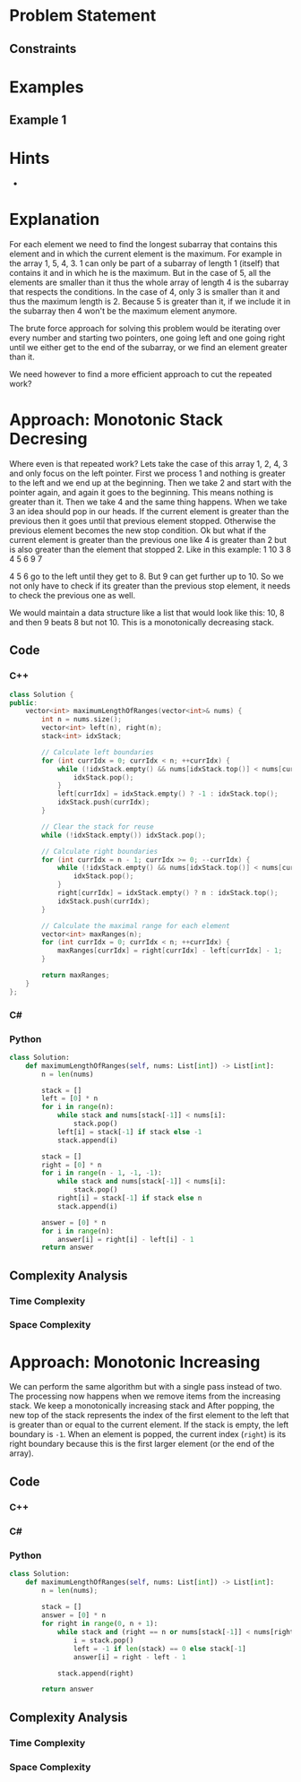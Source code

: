 # Problem Statement

## Constraints

# Examples
## Example 1
# Hints
- 
# Explanation
For each element we need to find the longest subarray that contains this element and in which the current element is the maximum.
For example in the array 1, 5, 4, 3.
1 can only be part of a subarray of length 1 (itself) that contains it and in which he is the maximum.
But in the case of 5, all the elements are smaller than it thus the whole array of length 4 is the subarray that respects the conditions.
In the case of 4, only 3 is smaller than it and thus the maximum length is 2. Because 5 is greater than it, if we include it in the subarray then 4 won't be the maximum element anymore.

The brute force approach for solving this problem would be iterating over every number and starting two pointers, one going left and one going right until we either get to the end of the subarray, or we find an element greater than it.

We need however to find a more efficient approach to cut the repeated work?
# Approach: Monotonic Stack Decresing
Where even is that repeated work?
Lets take the case of this array 1, 2, 4, 3 and only focus on the left pointer.
First we process 1 and nothing is greater to the left and we end up at the beginning. 
Then we take 2 and start with the pointer again, and again it goes to the beginning. This means nothing is greater than it.
Then we take 4 and the same thing happens.
When we take 3 an idea should pop in our heads. If the current element is greater than the previous then it goes until that previous element stopped. Otherwise the previous element becomes the new stop condition.
Ok but what if the current element is greater than the previous one like 4 is greater than 2 but is also greater than the element that stopped 2. 
Like in this example: 1 10 3 8 4 5 6 9 7

4 5 6 go to the left until they get to 8.
But 9 can get further up to 10. So we not only have to check if its greater than the previous stop element, it needs to check the previous one as well.

We would maintain a data structure like a list that would look like this: 10, 8
and then 9 beats 8 but not 10.
This is a monotonically decreasing stack.
## Code
### C++
```cpp
class Solution {
public:
    vector<int> maximumLengthOfRanges(vector<int>& nums) {
        int n = nums.size();
        vector<int> left(n), right(n);
        stack<int> idxStack;

        // Calculate left boundaries
        for (int currIdx = 0; currIdx < n; ++currIdx) {
            while (!idxStack.empty() && nums[idxStack.top()] < nums[currIdx]) {
                idxStack.pop();
            }
            left[currIdx] = idxStack.empty() ? -1 : idxStack.top();
            idxStack.push(currIdx);
        }

        // Clear the stack for reuse
        while (!idxStack.empty()) idxStack.pop();

        // Calculate right boundaries
        for (int currIdx = n - 1; currIdx >= 0; --currIdx) {
            while (!idxStack.empty() && nums[idxStack.top()] < nums[currIdx]) {
                idxStack.pop();
            }
            right[currIdx] = idxStack.empty() ? n : idxStack.top();
            idxStack.push(currIdx);
        }

        // Calculate the maximal range for each element
        vector<int> maxRanges(n);
        for (int currIdx = 0; currIdx < n; ++currIdx) {
            maxRanges[currIdx] = right[currIdx] - left[currIdx] - 1;
        }

        return maxRanges;
    }
};
```
### C\#
### Python
```python
class Solution:
    def maximumLengthOfRanges(self, nums: List[int]) -> List[int]:
        n = len(nums)

        stack = []
        left = [0] * n
        for i in range(n):
            while stack and nums[stack[-1]] < nums[i]:
                stack.pop()
            left[i] = stack[-1] if stack else -1
            stack.append(i)

        stack = []
        right = [0] * n
        for i in range(n - 1, -1, -1):
            while stack and nums[stack[-1]] < nums[i]:
                stack.pop()
            right[i] = stack[-1] if stack else n
            stack.append(i)

        answer = [0] * n
        for i in range(n):
            answer[i] = right[i] - left[i] - 1
        return answer
```
## Complexity Analysis
### Time Complexity

### Space Complexity
# Approach: Monotonic Increasing
We can perform the same algorithm but with a single pass instead of two.
The processing now happens when we remove items from the increasing stack.
We keep a monotonically increasing stack and After popping, the new top of the stack represents the index of the first element to the left that is greater than or equal to the current element. If the stack is empty, the left boundary is `-1`. When an element is popped, the current index (`right`) is its right boundary because this is the first larger element (or the end of the array).
## Code
### C++
### C\#
### Python
```python
class Solution:
    def maximumLengthOfRanges(self, nums: List[int]) -> List[int]:
        n = len(nums); 
        
        stack = []
        answer = [0] * n
        for right in range(0, n + 1):
            while stack and (right == n or nums[stack[-1]] < nums[right]):
                i = stack.pop()
                left = -1 if len(stack) == 0 else stack[-1]
                answer[i] = right - left - 1

            stack.append(right)

        return answer
```
## Complexity Analysis
### Time Complexity

### Space Complexity